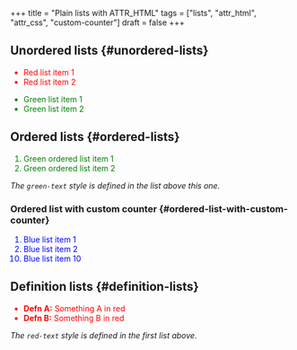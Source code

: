 +++
title = "Plain lists with ATTR_HTML"
tags = ["lists", "attr_html", "attr_css", "custom-counter"]
draft = false
+++

## Unordered lists {#unordered-lists}

<style>.red-text { color: red;  }</style>

<div class="red-text">
  <div></div>

-   Red list item 1
-   Red list item 2

</div>
<!--listend-->

<style>.green-text { color: green;  }</style>

<div class="green-text">
  <div></div>

-   Green list item 1
-   Green list item 2

</div>


## Ordered lists {#ordered-lists}

<div class="green-text">
  <div></div>

1.  Green ordered list item 1
2.  Green ordered list item 2

</div>

_The `green-text` style is defined in the list above this one._


### Ordered list with custom counter {#ordered-list-with-custom-counter}

<style>.blue-text { color: blue;  }</style>

<ol class="org-ol blue-text">
<li>Blue list item 1</li>
<li>Blue list item 2</li>
<li value="10">Blue list item 10</li>
</ol>


## Definition lists {#definition-lists}

<div class="red-text">
  <div></div>

-   **Defn A:** Something A in red
-   **Defn B:** Something B in red

</div>

_The `red-text` style is defined in the first list above._
